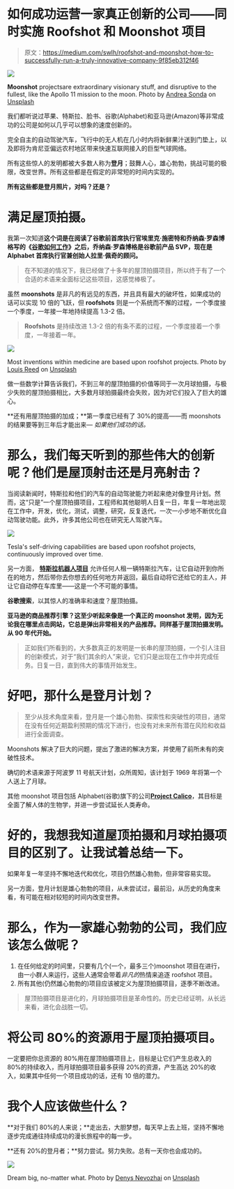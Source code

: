 # 如何成功运营一家真正创新的公司——同时实施 Roofshot 和 Moonshot 项目

> 原文：<https://medium.com/swlh/roofshot-and-moonshot-how-to-successfully-run-a-truly-innovative-company-9f85eb312f46>

![](img/4e5ef5d3b6e62e8ec3397899f80da573.png)

**Moonshot** projectsare extraordinary visionary stuff, and disruptive to the fullest, like the Apollo 11 mission to the moon. Photo by [Andrea Sonda](https://unsplash.com/@andreasonda?utm_source=unsplash&utm_medium=referral&utm_content=creditCopyText) on [Unsplash](https://unsplash.com/search/photos/lunar-moon?utm_source=unsplash&utm_medium=referral&utm_content=creditCopyText)

我们都听说过苹果、特斯拉、脸书、谷歌(Alphabet)和亚马逊(Amazon)等非常成功的公司是如何以几乎可以想象的速度创新的。

完全自主的自动驾驶汽车，飞行中的无人机在几小时内将新鲜果汁送到门垫上，以及即将为肯尼亚偏远农村地区带来快速互联网接入的巨型气球网络。

所有这些惊人的发明都被大多数人称为**登月**；鼓舞人心，雄心勃勃，挑战可能的极限，改变世界。所有这些都是在假定的非常短的时间内实现的。

**所有这些都是登月照片，对吗？还是？**

# 满足屋顶拍摄。

我第一次知道**这个词是在阅读了谷歌前首席执行官埃里克·施密特和乔纳森·罗森博格写的《[谷歌如何工作](https://www.amazon.co.uk/How-Google-Works-Eric-Schmidt/dp/1444792490)》之后，乔纳森·罗森博格是谷歌前产品 SVP，现在是 Alphabet 首席执行官兼创始人拉里·佩奇的顾问。**

> 在不知道的情况下，我已经做了十多年的屋顶拍摄项目，所以终于有了一个合适的术语来全面标记这些项目，这感觉棒极了。

虽然 **moonshots** 是非凡的有远见的东西，并且具有最大的破坏性，如果成功的话可以实现 10 倍的飞跃，但 **roofshots** 则是一个系统而不懈的过程，一个季度接一个季度，一年接一年地持续提高 1.3-2 倍。

> **Roofshots** 是持续改进 1.3-2 倍的有条不紊的过程，一个季度接着一个季度，一年接着一年。

![](img/a38af86a70fe25a488911f03530d9f7e.png)

Most inventions within medicine are based upon roofshot projects. Photo by [Louis Reed](https://unsplash.com/@_louisreed?utm_source=unsplash&utm_medium=referral&utm_content=creditCopyText) on [Unsplash](https://unsplash.com/search/photos/medical?utm_source=unsplash&utm_medium=referral&utm_content=creditCopyText)

做一些数学计算告诉我们，不到三年的屋顶拍摄的价值等同于一次月球拍摄，与极少失败的屋顶拍摄相比，大多数月球拍摄最终会失败，因为对它们投入了巨大的雄心。

**还有用屋顶拍摄的加成；**第一季度已经有了 30%的提高——而 moonshots 的结果要等到三年后才能出来— *如果他们成功的话。*

# 那么，我们每天听到的那些伟大的创新呢？他们是屋顶射击还是月亮射击？

当阅读新闻时，特斯拉和他们的汽车的自动驾驶能力听起来绝对像登月计划。然而，这“只是”一个屋顶拍摄项目，工程师和其他聪明人日复一日，年复一年地出现在工作中，开发，优化，测试，调整，研究，反复迭代，一次一小步地不断优化自动驾驶功能。此外，许多其他公司也在研究无人驾驶汽车。

![](img/2907b87978214b73eaaaedbffcecab63.png)

Tesla's self-driving capabilities are based upon roofshot projects, continuously improved over time.

另一方面， [**特斯拉机器人项目**](https://www.bbc.com/news/business-48021380) 允许任何人租一辆特斯拉汽车，让它自动开到你所在的地方，然后带你去你想去的任何地方并返回，最后自动将它还给它的主人，并让它自动停在车库里——这是一个不可能的事情。

**谷歌搜索**，以其惊人的准确率和速度？屋顶拍摄。

**亚马逊的商品推荐引擎？这至少听起来像是一个真正的 moonshot 发明，因为无论我在哪里点击网站，它总是弹出非常相关的产品推荐。同样基于屋顶拍摄发明。从 90 年代开始。**

> 正如我们所看到的，大多数真正的发明是一长串的屋顶拍摄，一个引人注目的创新模式，对于“我们其余的人”来说，它们只是出现在工作中并完成任务。日复一日，直到伟大的事情开始发生。

# 好吧，那什么是登月计划？

> 至少从技术角度来看，登月是一个雄心勃勃、探索性和突破性的项目，通常在没有任何近期盈利预期的情况下进行，也没有对未来所有潜在风险和收益进行全面调查。

Moonshots 解决了巨大的问题，提出了激进的解决方案，并使用了前所未有的突破性技术。

确切的术语来源于阿波罗 11 号航天计划，众所周知，该计划于 1969 年将第一个人送上了月球。

其他 moonshot 项目包括 Alphabet(谷歌)旗下的公司[**Project Calico**](https://www.calicolabs.com/)，其目标是全面了解人体的生物学，并进一步尝试延长人类寿命。

# 好的，我想我知道屋顶拍摄和月球拍摄项目的区别了。让我试着总结一下。

如果年复一年坚持不懈地迭代和优化，项目仍然雄心勃勃，但非常容易实现。

另一方面，登月计划是雄心勃勃的项目，从未尝试过，最前沿，从历史的角度来看，有可能在相对较短的时间内改变世界。

# 那么，作为一家雄心勃勃的公司，我们应该怎么做呢？

1.  在任何给定的时间里，只要有几个(一个，最多三个)moonshot 项目在进行，由一小群人来运行，这些人通常会带着*非凡的*热情来追逐 roofshot 项目。
2.  所有其他(仍然雄心勃勃的)项目应该被定义为屋顶拍摄项目，逐季不断改进。

> 屋顶拍摄项目是进化的，月球拍摄项目是革命性的。历史已经证明，从长远来看，进化会战胜一切。

# 将公司 80%的资源用于屋顶拍摄项目。

一定要把你总资源的 80%用在屋顶拍摄项目上，目标是让它们产生总收入的 80%的持续收入，而月球拍摄项目最多获得 20%的资源，产生高达 20%的收入，如果其中任何一个项目成功的话，还有 10 倍的潜力。

# 我个人应该做些什么？

**对于我们 80%的人来说；**走出去，大胆梦想，每天早上去上班，坚持不懈地逐步完成通往持续成功的漫长旅程中的每一步。

**还有 20%的登月者；**努力尝试。努力失败。总有一天你也会成功的。

![](img/821f5c0ec248dc4ac943a0cb1947ad2d.png)

Dream big, no-matter what. Photo by [Denys Nevozhai](https://unsplash.com/@dnevozhai?utm_source=unsplash&utm_medium=referral&utm_content=creditCopyText) on [Unsplash](https://unsplash.com/search/photos/dreaming?utm_source=unsplash&utm_medium=referral&utm_content=creditCopyText)